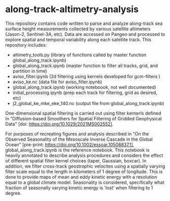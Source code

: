 # along-track-altimetry-analysis
This repository contains code written to parse and analyze along-track sea surface height measurements collected by various satellite altimeters (Jason-2, Sentinel-3A, etc). Data are accessed on Pangeo and processed to explore spatial and temporal variability along each satellite track. This repository includes:

- altimetry_tools.py (library of functions called by master function global_along_track.ipynb)
- global_along_track.ipynb (master function to filter all tracks, grid, and partition in time) 
- aviso_filter.ipynb (2d filtering using kernels developed for gcm-filters )
- aviso_ke.nc (data file for aviso_filter.ipynb)
- global_along_track.ipynb (working noteboook, not well documented)
- initial_processing.ipynb (prep each track for filtering, grid as desired, etc)
- j2_global_ke_mke_eke_140.nc (output file from global_along_track.ipynb) 

One-dimensional spatial filtering is carried out using filter kernerls defined in "Diffusion-based Smoothers for Spatial Filtering of Gridded Geophysical Data" [doi: https://doi.org/10.1029/2021MS002552].

For purposes of recreating figures and analysis described in "On the Observed Seasonality of the Mesoscale Inverse Cascade in the Global Ocean" [pre-print: https://doi.org/10.1002/essoar.10508837.1], global_along_track.ipynb is the reference notebook. This notebook is heavily annotated to describe analysis procedures and considers the effect of different spatial filter kernel choices (taper, Gaussian, boxcar). In addition, we filter cross-track geostrophic velocites using a spatially varying filter scale equal to the length in kilometers of 1 degree of longitude. This is done to provide maps of mean and eddy kinetic energy with a resolution equal to a global climate model. Seasonality is considered, specifically what fraction of seasonally varying kinetic energy is 'lost' when filtering to 1 degree.      
